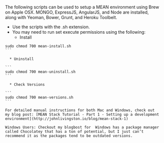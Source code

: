 The following scripts can be used to setup a MEAN environment using Brew on Apple OSX. MONGO, ExpressJS, AngularJS, and Node are installed, along with Yeoman, Bower, Grunt, and Heroku Toolbelt.

* Use the scripts with the .sh extension.
* You may need to run set execute permissions using the following:
  * Install

````
sudo chmod 700 mean-install.sh
```

  * Uninstall

```
sudo chmod 700 mean-uninstall.sh
```

  * Check Versions

```
sudo chmod 700 mean-versions.sh
```

For detailed manual instructions for both Mac and Windows, check out my blog post: [MEAN Stack Tutorial - Part 1 - Setting up a development environment](http://johnlivingston.io/blog/mean-stack-1)

Windows Users: Checkout my blogbost for  Windows has a package manager called Chocolatey that has a ton of potential, but I just can’t recommend it as the packages tend to be outdated versions. 